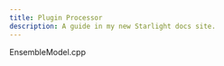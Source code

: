 ```yaml
---
title: Plugin Processor
description: A guide in my new Starlight docs site.
---
```


EnsembleModel.cpp
